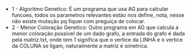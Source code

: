 + 1 - Algoritmo Genetico: 
É um programa que usa AG para calcular funcoes, todos os parametros relevantes estão nos define, nota, nesse não existe mutação pq fiquei com preguiça de colocar.
+ 2 - Menor Coloração Genetico: 
Outro programa em AG que calcula a menor coloração possivel de um dado grafo, a entrada do grafo é dada pela matriz.txt, onde tem 1 significa que o vertice da LINHA
e o vertice da COLUNA se ligam, naturalmente a matriz é simetrica.
